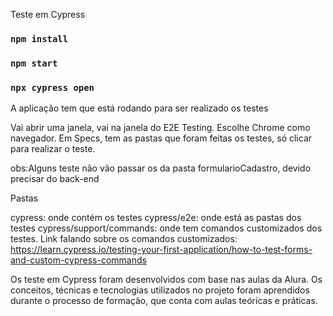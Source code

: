 Teste em Cypress

### `npm install`
### `npm start`

### `npx cypress open`

A aplicação tem que está rodando para ser realizado os testes

Vai abrir uma janela, vai na janela do E2E Testing.
Escolhe Chrome como navegador.
Em Specs, tem as pastas que foram feitas os testes, só clicar para realizar o teste.

obs:Alguns teste não vão passar os da pasta formularioCadastro, devido precisar do back-end

Pastas

cypress: onde contém os testes
cypress/e2e: onde está as pastas dos testes
cypress/support/commands: onde tem comandos customizados dos testes.
Link falando sobre os comandos customizados: https://learn.cypress.io/testing-your-first-application/how-to-test-forms-and-custom-cypress-commands


Os teste em Cypress foram desenvolvidos com base nas aulas da Alura. Os conceitos, técnicas e tecnologias utilizados no projeto foram aprendidos durante o processo de formação, que conta com aulas teóricas e práticas.

